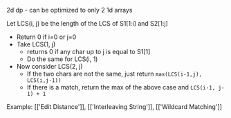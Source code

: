 2d dp - can be optimized to only 2 1d arrays

Let LCS(i, j) be the length of the LCS of S1\[1:i] and S2\[1:j]
- Return 0 if i=0 or j=0
- Take LCS(1, j)
	- returns 0 if any char up to j is equal to S1\[1]
	- Do the same for LCS(i, 1)
- Now consider LCS(2, j)
	- If the two chars are not the same, just return `max(LCS(i-1,j), LCS(i,j-1))`
	- If there is a match, return the max of the above case and `LCS(i-1, j-1) + 1`

Example: [['Edit Distance']], [['Interleaving String']], [['Wildcard Matching']]